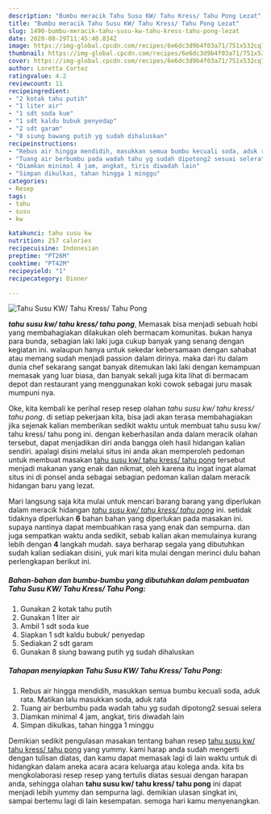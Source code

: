 ```yaml
---
description: "Bumbu meracik Tahu Susu KW/ Tahu Kress/ Tahu Pong Lezat"
title: "Bumbu meracik Tahu Susu KW/ Tahu Kress/ Tahu Pong Lezat"
slug: 1490-bumbu-meracik-tahu-susu-kw-tahu-kress-tahu-pong-lezat
date: 2020-08-29T11:45:40.834Z
image: https://img-global.cpcdn.com/recipes/6e6dc3d9b4f03a71/751x532cq70/tahu-susu-kw-tahu-kress-tahu-pong-foto-resep-utama.jpg
thumbnail: https://img-global.cpcdn.com/recipes/6e6dc3d9b4f03a71/751x532cq70/tahu-susu-kw-tahu-kress-tahu-pong-foto-resep-utama.jpg
cover: https://img-global.cpcdn.com/recipes/6e6dc3d9b4f03a71/751x532cq70/tahu-susu-kw-tahu-kress-tahu-pong-foto-resep-utama.jpg
author: Loretta Cortez
ratingvalue: 4.2
reviewcount: 11
recipeingredient:
- "2 kotak tahu putih"
- "1 liter air"
- "1 sdt soda kue"
- "1 sdt kaldu bubuk penyedap"
- "2 sdt garam"
- "8 siung bawang putih yg sudah dihaluskan"
recipeinstructions:
- "Rebus air hingga mendidih, masukkan semua bumbu kecuali soda, aduk rata. Matikan lalu masukkan soda, aduk rata"
- "Tuang air berbumbu pada wadah tahu yg sudah dipotong2 sesuai selera"
- "Diamkan minimal 4 jam, angkat, tiris diwadah lain"
- "Simpan dikulkas, tahan hingga 1 minggu"
categories:
- Resep
tags:
- tahu
- susu
- kw

katakunci: tahu susu kw 
nutrition: 257 calories
recipecuisine: Indonesian
preptime: "PT26M"
cooktime: "PT42M"
recipeyield: "1"
recipecategory: Dinner

---
```



![Tahu Susu KW/ Tahu Kress/ Tahu Pong](https://img-global.cpcdn.com/recipes/6e6dc3d9b4f03a71/751x532cq70/tahu-susu-kw-tahu-kress-tahu-pong-foto-resep-utama.jpg)

<b><i>tahu susu kw/ tahu kress/ tahu pong</i></b>, Memasak bisa menjadi sebuah hobi yang membahagiakan dilakukan oleh bermacam komunitas. bukan hanya para bunda, sebagian laki laki juga cukup banyak yang senang dengan kegiatan ini. walaupun hanya untuk sekedar kebersamaan dengan sahabat atau memang sudah menjadi passion dalam dirinya. maka dari itu dalam dunia chef sekarang sangat banyak ditemukan laki laki dengan kemampuan memasak yang luar biasa, dan banyak sekali juga kita lihat di bermacam depot dan restaurant yang menggunakan koki cowok sebagai juru masak mumpuni nya.



Oke, kita kembali ke perihal resep resep olahan <i>tahu susu kw/ tahu kress/ tahu pong</i>. di setiap pekerjaan kita, bisa jadi akan terasa membahagiakan jika sejenak kalian memberikan sedikit waktu untuk membuat tahu susu kw/ tahu kress/ tahu pong ini. dengan keberhasilan anda dalam meracik olahan tersebut, dapat menjadikan diri anda bangga oleh hasil hidangan kalian sendiri. apalagi disini melalui situs ini anda akan memperoleh pedoman untuk membuat masakan <u>tahu susu kw/ tahu kress/ tahu pong</u> tersebut menjadi makanan yang enak dan nikmat, oleh karena itu ingat ingat alamat situs ini di ponsel anda sebagai sebagian pedoman kalian dalam meracik hidangan baru yang lezat.


Mari langsung saja kita mulai untuk mencari barang barang yang diperlukan dalam meracik hidangan <u><i>tahu susu kw/ tahu kress/ tahu pong</i></u> ini. setidak tidaknya diperlukan <b>6</b> bahan bahan yang diperlukan pada masakan ini. supaya nantinya dapat membuahkan rasa yang enak dan sempurna. dan juga sempatkan waktu anda sedikit, sebab kalian akan memulainya kurang lebih dengan <b>4</b> langkah mudah. saya berharap segala yang dibutuhkan sudah kalian sediakan disini, yuk mari kita mulai dengan merinci dulu bahan perlengkapan berikut ini.

<!--inarticleads1-->

##### Bahan-bahan dan bumbu-bumbu yang dibutuhkan dalam pembuatan Tahu Susu KW/ Tahu Kress/ Tahu Pong:

1. Gunakan 2 kotak tahu putih
1. Gunakan 1 liter air
1. Ambil 1 sdt soda kue
1. Siapkan 1 sdt kaldu bubuk/ penyedap
1. Sediakan 2 sdt garam
1. Gunakan 8 siung bawang putih yg sudah dihaluskan




<!--inarticleads2-->

##### Tahapan menyiapkan Tahu Susu KW/ Tahu Kress/ Tahu Pong:

1. Rebus air hingga mendidih, masukkan semua bumbu kecuali soda, aduk rata. Matikan lalu masukkan soda, aduk rata
1. Tuang air berbumbu pada wadah tahu yg sudah dipotong2 sesuai selera
1. Diamkan minimal 4 jam, angkat, tiris diwadah lain
1. Simpan dikulkas, tahan hingga 1 minggu




Demikian sedikit pengulasan masakan tentang bahan resep <u>tahu susu kw/ tahu kress/ tahu pong</u> yang yummy. kami harap anda sudah mengerti dengan tulisan diatas, dan kamu dapat memasak lagi di lain waktu untuk di hidangkan dalam aneka acara acara keluarga atau kolega anda. kita bs mengkolaborasi resep resep yang tertulis diatas sesuai dengan harapan anda, sehingga olahan <b>tahu susu kw/ tahu kress/ tahu pong</b> ini dapat menjadi lebih yummy dan sempurna lagi. demikian ulasan singkat ini, sampai bertemu lagi di lain kesempatan. semoga hari kamu menyenangkan.
